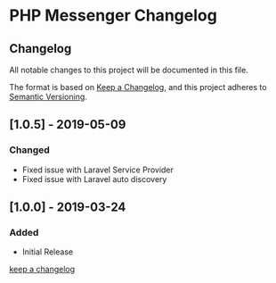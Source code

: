 # PHP Messenger Changelog

## Changelog

All notable changes to this project will be documented in this file.

The format is based on [Keep a Changelog](https://keepachangelog.com/en/1.0.0/),
and this project adheres to [Semantic Versioning](https://semver.org/spec/v2.0.0.html).

## [1.0.5] - 2019-05-09

### Changed

- Fixed issue with Laravel Service Provider
- Fixed issue with Laravel auto discovery

## [1.0.0] - 2019-03-24

### Added

- Initial Release

[keep a changelog](https://keepachangelog.com/en/1.0.0/)
